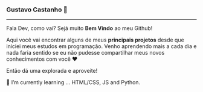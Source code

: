 <!--
**duartecgustavo/duartecgustavo** is a ✨ _special_ ✨ repository because its `README.md` (this file) appears on your GitHub profile.

Here are some ideas to get you started:

- 🔭 I’m currently working on ...
- 🌱 I’m currently learning ...
- 👯 I’m looking to collaborate on ...
- 🤔 I’m looking for help with ...
- 💬 Ask me about ...
- 📫 How to reach me: ...
- 😄 Pronouns: ...
- ⚡ Fun fact: ...
-->
### Gustavo Castanho :rocket:
---

Fala Dev, como vai? Sejá muito **Bem Vindo** ao meu Github!

Aqui você vai encontrar alguns de meus **principais projetos** desde que iniciei meus estudos em programação. Venho aprendendo mais a cada dia e nada faria sentido se eu não pudesse compartilhar meus novos conhecimentos com você :heart:

Então dá uma explorada e aproveite!

🌱 I’m currently learning ... HTML/CSS, JS and Python.
